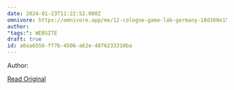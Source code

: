 ```yaml
---
date: 2024-01-23T11:22:52.000Z
omnivore: https://omnivore.app/me/12-cologne-game-lab-germany-18d360e1526
author: 
"tags:": WEBSITE
draft: true
id: a0aa6556-ff7b-4506-a62e-4876233310ba
---
```


Author: 

[Read Original](https://www.reddit.com/r/germany/comments/15qqozs/cologne_game_lab/)

